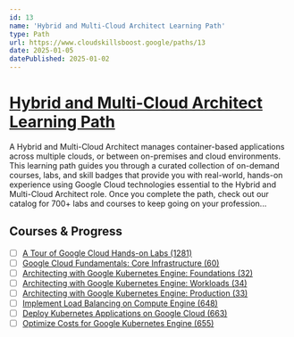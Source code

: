 ```yaml
---
id: 13
name: 'Hybrid and Multi-Cloud Architect Learning Path'
type: Path
url: https://www.cloudskillsboost.google/paths/13
date: 2025-01-05
datePublished: 2025-01-02
---
```


# [Hybrid and Multi-Cloud Architect Learning Path](https://www.cloudskillsboost.google/paths/13)

A Hybrid and Multi-Cloud Architect manages container-based applications across multiple clouds, or between on-premises and cloud environments. This learning path guides you through a curated collection of on-demand courses, labs, and skill badges that provide you with real-world, hands-on experience using Google Cloud technologies essential to the Hybrid and Multi-Cloud Architect role. Once you complete the path, check out our catalog for 700+ labs and courses to keep going on your profession...

## Courses & Progress

- [ ] [A Tour of Google Cloud Hands-on Labs (1281)](../courses/A-Tour-of-Google-Cloud-Hands-on-Labs.md)
- [ ] [Google Cloud Fundamentals: Core Infrastructure (60)](../courses/Google-Cloud-Fundamentals-Core-Infrastructure.md)
- [ ] [Architecting with Google Kubernetes Engine: Foundations (32)](../courses/Architecting-with-Google-Kubernetes-Engine-Foundations.md)
- [ ] [Architecting with Google Kubernetes Engine: Workloads (34)](../courses/Architecting-with-Google-Kubernetes-Engine-Workloads.md)
- [ ] [Architecting with Google Kubernetes Engine: Production (33)](../courses/Architecting-with-Google-Kubernetes-Engine-Production.md)
- [ ] [Implement Load Balancing on Compute Engine (648)](../courses/Implement-Load-Balancing-on-Compute-Engine.md)
- [ ] [Deploy Kubernetes Applications on Google Cloud (663)](../courses/Deploy-Kubernetes-Applications-on-Google-Cloud.md)
- [ ] [Optimize Costs for Google Kubernetes Engine (655)](../courses/Optimize-Costs-for-Google-Kubernetes-Engine.md)
